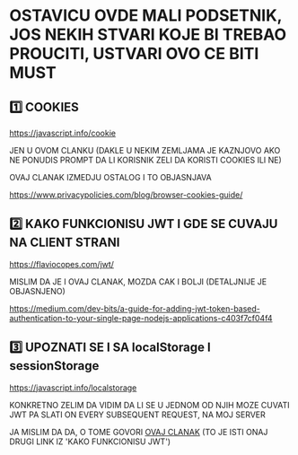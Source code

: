# OSTAVICU OVDE MALI PODSETNIK, JOS NEKIH STVARI KOJE BI TREBAO PROUCITI, USTVARI OVO CE BITI MUST

## :one: COOKIES

<https://javascript.info/cookie>

JEN U OVOM CLANKU (DAKLE U NEKIM ZEMLJAMA JE KAZNJOVO AKO NE PONUDIS PROMPT DA LI KORISNIK ZELI DA KORISTI COOKIES ILI NE)

OVAJ CLANAK IZMEDJU OSTALOG I TO OBJASNJAVA

<https://www.privacypolicies.com/blog/browser-cookies-guide/>

## :two: KAKO FUNKCIONISU JWT I GDE SE CUVAJU NA CLIENT STRANI

<https://flaviocopes.com/jwt/>

MISLIM DA JE I OVAJ CLANAK, MOZDA CAK I BOLJI (DETALJNIJE JE OBJASNJENO)

<https://medium.com/dev-bits/a-guide-for-adding-jwt-token-based-authentication-to-your-single-page-nodejs-applications-c403f7cf04f4>

## :three: UPOZNATI SE I SA localStorage I sessionStorage

<https://javascript.info/localstorage>

KONKRETNO ZELIM DA VIDIM DA LI SE U JEDNOM OD NJIH MOZE CUVATI JWT PA SLATI ON EVERY SUBSEQUENT REQUEST, NA MOJ SERVER

JA MISLIM DA DA, O TOME GOVORI [OVAJ CLANAK](https://medium.com/dev-bits/a-guide-for-adding-jwt-token-based-authentication-to-your-single-page-nodejs-applications-c403f7cf04f4) (TO JE ISTI ONAJ DRUGI LINK IZ 'KAKO FUNKCIONISU JWT')
